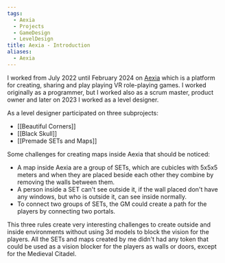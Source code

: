 ```yaml
---
tags:
  - Aexia
  - Projects
  - GameDesign
  - LevelDesign
title: Aexia - Introduction
aliases:
  - Aexia
---
```

I worked from July 2022 until February 2024 on [Aexia](https://store.steampowered.com/app/2480260/Aexia/) which is a platform for creating, sharing and play playing VR role-playing games. I worked originally as a programmer, but I worked also as a scrum master, product owner and later on 2023 I worked as a level designer.

As a level designer participated on three subprojects:

- [[Beautiful Corners]]
- [[Black Skull]]
- [[Premade SETs and Maps]]

Some challenges for creating maps inside Aexia that should be noticed:
- A map inside Aexia are a group of SETs, which are cubicles with 5x5x5 meters and when they are placed beside each other they combine by removing the walls between them.
- A person inside a SET can't see outside it, if the wall placed don't have any windows, but who is outside it, can see inside normally.
- To connect two groups of SETs, the GM could create a path for the players by connecting two portals.

This three rules create very interesting challenges to create outside and inside environments without using 3d models to block the vision for the players. All the SETs and maps created by me didn't had any token that could be used as a vision blocker for the players as walls or doors, except for the Medieval Citadel.